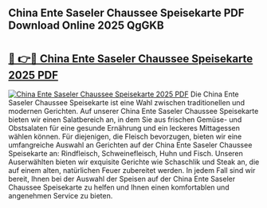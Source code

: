 ## China Ente Saseler Chaussee Speisekarte PDF Download Online 2025 QgGKB

# <h2><a href="http://gc8ewe4.nevu.top/?p=China+Ente+Saseler+Chaussee+Speisekarte">🔗 👉🔴 China Ente Saseler Chaussee Speisekarte 2025 PDF</a></h2>

[![China Ente Saseler Chaussee Speisekarte 2025 PDF](https://i.imgur.com/dBaPXMq.png)](http://gc8ewe4.nevu.top/?p=China+Ente+Saseler+Chaussee+Speisekarte)
Die China Ente Saseler Chaussee Speisekarte ist eine Wahl zwischen traditionellen und modernen Gerichten. Auf unserer China Ente Saseler Chaussee Speisekarte bieten wir einen Salatbereich an, in dem Sie aus frischen Gemüse- und Obstsalaten für eine gesunde Ernährung und ein leckeres Mittagessen wählen können. Für diejenigen, die Fleisch bevorzugen, bieten wir eine umfangreiche Auswahl an Gerichten auf der China Ente Saseler Chaussee Speisekarte an: Rindfleisch, Schweinefleisch, Huhn und Fisch. Unseren Auserwählten bieten wir exquisite Gerichte wie Schaschlik und Steak an, die auf einem alten, natürlichen Feuer zubereitet werden. In jedem Fall sind wir bereit, Ihnen bei der Auswahl der Speisen auf der China Ente Saseler Chaussee Speisekarte zu helfen und Ihnen einen komfortablen und angenehmen Service zu bieten.
